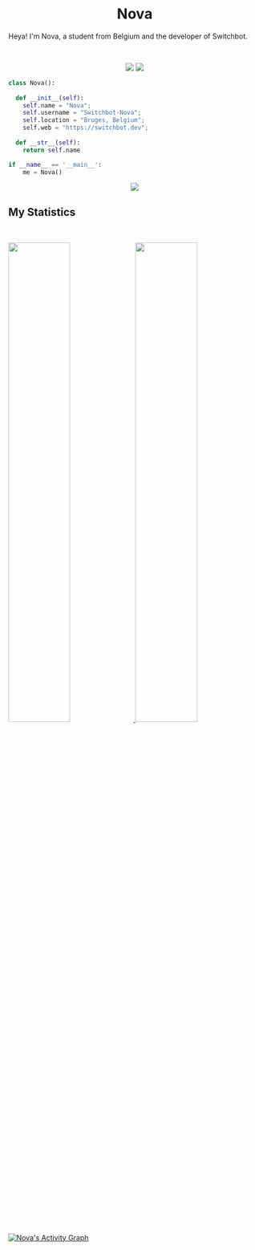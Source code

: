<h1 align="center">
  <b>Nova</b>
</h1>

Heya! I'm Nova, a student from Belgium and the developer of Switchbot.

<br>

<p>
<div align="center">
  <img src="https://img.shields.io/badge/-NODE-d1a01f?style=for-the-badge&logo=node.js&logoColor=339933&labelColor=282828">
  <img src="https://img.shields.io/badge/-Python-98b982?style=for-the-badge&logo=python&logoColor=98b982&labelColor=282828">
</div>
</p>

```python
class Nova():
    
  def __init__(self):
    self.name = "Nova";
    self.username = "Switchbot-Nova";
    self.location = "Bruges, Belgium";
    self.web = "https://switchbot.dev";
  
  def __str__(self):
    return self.name

if __name__ == '__main__':
    me = Nova()
```

<div align="center">
  <a href="https://open.spotify.com/user/1139710201">
    <img src="https://readme-spotify-tingz.vercel.app/api/now-playing">
  </a>
</div>

## My Statistics

<br/>
<p align="left">
  <a href="https://switchbot.dev/">
  <img width="49.5%" src="https://github-readme-stats.vercel.app/api?username=switchbot-nova&show_icons=true&theme=gruvbox&hide_border=true" />
    <img width="49.5%" src="https://github-readme-streak-stats.herokuapp.com/?user=switchbot-nova&theme=gruvbox&hide_border=true" />
  </a>
</p>
<br>

[![Nova's Activity Graph](https://activity-graph.herokuapp.com/graph?username=switchbot-nova&custom_title=Nova's%20Contribution%20Graph&theme=gruvbox&bg_color=282828&hide_border=true&line=d1a01f&point=c58545)](https://switchbot.dev)
